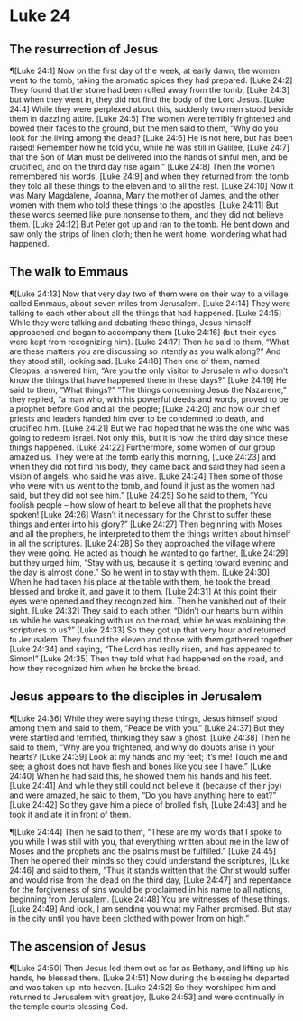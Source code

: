 # Luke 24

## The resurrection of Jesus
¶[Luke 24:1] Now on the first day of the week, at early dawn, the women went to the tomb, taking the aromatic spices they had prepared.
[Luke 24:2] They found that the stone had been rolled away from the tomb,
[Luke 24:3] but when they went in, they did not find the body of the Lord Jesus.
[Luke 24:4] While they were perplexed about this, suddenly two men stood beside them in dazzling attire.
[Luke 24:5] The women were terribly frightened and bowed their faces to the ground, but the men said to them, “Why do you look for the living among the dead?
[Luke 24:6] He is not here, but has been raised! Remember how he told you, while he was still in Galilee,
[Luke 24:7] that the Son of Man must be delivered into the hands of sinful men, and be crucified, and on the third day rise again.”
[Luke 24:8] Then the women remembered his words,
[Luke 24:9] and when they returned from the tomb they told all these things to the eleven and to all the rest.
[Luke 24:10] Now it was Mary Magdalene, Joanna, Mary the mother of James, and the other women with them who told these things to the apostles.
[Luke 24:11] But these words seemed like pure nonsense to them, and they did not believe them.
[Luke 24:12] But Peter got up and ran to the tomb. He bent down and saw only the strips of linen cloth; then he went home, wondering what had happened.

## The walk to Emmaus
¶[Luke 24:13] Now that very day two of them were on their way to a village called Emmaus, about seven miles from Jerusalem.
[Luke 24:14] They were talking to each other about all the things that had happened.
[Luke 24:15] While they were talking and debating these things, Jesus himself approached and began to accompany them
[Luke 24:16] (but their eyes were kept from recognizing him).
[Luke 24:17] Then he said to them, “What are these matters you are discussing so intently as you walk along?” And they stood still, looking sad.
[Luke 24:18] Then one of them, named Cleopas, answered him, “Are you the only visitor to Jerusalem who doesn’t know the things that have happened there in these days?”
[Luke 24:19] He said to them, “What things?” “The things concerning Jesus the Nazarene,” they replied, “a man who, with his powerful deeds and words, proved to be a prophet before God and all the people;
[Luke 24:20] and how our chief priests and leaders handed him over to be condemned to death, and crucified him.
[Luke 24:21] But we had hoped that he was the one who was going to redeem Israel. Not only this, but it is now the third day since these things happened.
[Luke 24:22] Furthermore, some women of our group amazed us. They were at the tomb early this morning,
[Luke 24:23] and when they did not find his body, they came back and said they had seen a vision of angels, who said he was alive.
[Luke 24:24] Then some of those who were with us went to the tomb, and found it just as the women had said, but they did not see him.”
[Luke 24:25] So he said to them, “You foolish people – how slow of heart to believe all that the prophets have spoken!
[Luke 24:26] Wasn’t it necessary for the Christ to suffer these things and enter into his glory?”
[Luke 24:27] Then beginning with Moses and all the prophets, he interpreted to them the things written about himself in all the scriptures.
[Luke 24:28] So they approached the village where they were going. He acted as though he wanted to go farther,
[Luke 24:29] but they urged him, “Stay with us, because it is getting toward evening and the day is almost done.” So he went in to stay with them.
[Luke 24:30] When he had taken his place at the table with them, he took the bread, blessed and broke it, and gave it to them.
[Luke 24:31] At this point their eyes were opened and they recognized him. Then he vanished out of their sight.
[Luke 24:32] They said to each other, “Didn’t our hearts burn within us while he was speaking with us on the road, while he was explaining the scriptures to us?”
[Luke 24:33] So they got up that very hour and returned to Jerusalem. They found the eleven and those with them gathered together
[Luke 24:34] and saying, “The Lord has really risen, and has appeared to Simon!”
[Luke 24:35] Then they told what had happened on the road, and how they recognized him when he broke the bread.

## Jesus appears to the disciples in Jerusalem
¶[Luke 24:36] While they were saying these things, Jesus himself stood among them and said to them, “Peace be with you.”
[Luke 24:37] But they were startled and terrified, thinking they saw a ghost.
[Luke 24:38] Then he said to them, “Why are you frightened, and why do doubts arise in your hearts?
[Luke 24:39] Look at my hands and my feet; it’s me! Touch me and see; a ghost does not have flesh and bones like you see I have.”
[Luke 24:40] When he had said this, he showed them his hands and his feet.
[Luke 24:41] And while they still could not believe it (because of their joy) and were amazed, he said to them, “Do you have anything here to eat?”
[Luke 24:42] So they gave him a piece of broiled fish,
[Luke 24:43] and he took it and ate it in front of them.

¶[Luke 24:44] Then he said to them, “These are my words that I spoke to you while I was still with you, that everything written about me in the law of Moses and the prophets and the psalms must be fulfilled.”
[Luke 24:45] Then he opened their minds so they could understand the scriptures,
[Luke 24:46] and said to them, “Thus it stands written that the Christ would suffer and would rise from the dead on the third day,
[Luke 24:47] and repentance for the forgiveness of sins would be proclaimed in his name to all nations, beginning from Jerusalem.
[Luke 24:48] You are witnesses of these things.
[Luke 24:49] And look, I am sending you what my Father promised. But stay in the city until you have been clothed with power from on high.”

## The ascension of Jesus
¶[Luke 24:50] Then Jesus led them out as far as Bethany, and lifting up his hands, he blessed them.
[Luke 24:51] Now during the blessing he departed and was taken up into heaven.
[Luke 24:52] So they worshiped him and returned to Jerusalem with great joy,
[Luke 24:53] and were continually in the temple courts blessing God.

